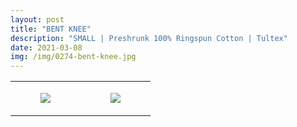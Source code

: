 ```yaml
---
layout: post
title: "BENT KNEE"
description: "SMALL | Preshrunk 100% Ringspun Cotton | Tultex"
date: 2021-03-08
img: /img/0274-bent-knee.jpg
---
```




<table style="width:100%;"><tr><td style="vertical-align:top;">
      <figure class="tmblr-full" data-orig-height="2048" data-orig-width="1365" data-orig-src="https://concertshirts.netlify.app/shirts/0274/0274-01.jpg"><img src="https://64.media.tumblr.com/03a27d8d6212c359d04344282fefa8db/010f34ea027ddb30-35/s540x810/9a3b59c4e29e3466f14c6ca3c689d4d5d36675a2.jpg" data-orig-height="2048" data-orig-width="1365" data-orig-src="https://concertshirts.netlify.app/shirts/0274/0274-01.jpg"/></figure></td>
    <td style="vertical-align:top;">
      <figure class="tmblr-full" data-orig-height="2048" data-orig-width="1365" data-orig-src="https://concertshirts.netlify.app/shirts/0274/0274-02.jpg"><img src="https://64.media.tumblr.com/82867b97b5c849285d4dfd516f6722e5/010f34ea027ddb30-25/s540x810/30a22917b86e39075e185249f6b4ad8b9bd81153.jpg" data-orig-height="2048" data-orig-width="1365" data-orig-src="https://concertshirts.netlify.app/shirts/0274/0274-02.jpg"/></figure></td>
  </tr></table>
